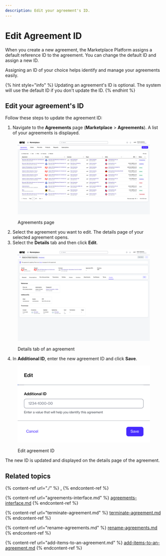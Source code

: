 ```yaml
---
description: Edit your agreement's ID.
---
```


# Edit Agreement ID

When you create a new agreement, the Marketplace Platform assigns a default reference ID to the agreement. You can change the default ID and assign a new ID.&#x20;

Assigning an ID of your choice helps identify and manage your agreements easily.

{% hint style="info" %}
Updating an agreement's ID is optional. The system will use the default ID if you don't update the ID.
{% endhint %}

## Edit your agreement's ID

Follow these steps to update the agreement ID:

1. Navigate to the **Agreements** page (**Marketplace** > **Agreements**). A list of your agreements is displayed.

<figure><img src="../../../.gitbook/assets/image (359).png" alt=""><figcaption><p>Agreements page</p></figcaption></figure>

2. Select the agreement you want to edit. The details page of your selected agreement opens.
3. Select the **Details** tab and then click **Edit**.&#x20;

<figure><img src="../../../.gitbook/assets/image (360).png" alt=""><figcaption><p>Details tab of an agreement</p></figcaption></figure>

4. In **Additional ID**, enter the new agreement ID and click **Save**.&#x20;

<figure><img src="../../../.gitbook/assets/image (361).png" alt="" width="563"><figcaption><p>Edit agreement ID</p></figcaption></figure>

The new ID is updated and displayed on the details page of the agreement.

## Related topics

{% content-ref url="./" %}
[.](./)
{% endcontent-ref %}

{% content-ref url="agreements-interface.md" %}
[agreements-interface.md](agreements-interface.md)
{% endcontent-ref %}

{% content-ref url="terminate-agreement.md" %}
[terminate-agreement.md](terminate-agreement.md)
{% endcontent-ref %}

{% content-ref url="rename-agreements.md" %}
[rename-agreements.md](rename-agreements.md)
{% endcontent-ref %}

{% content-ref url="add-items-to-an-agreement.md" %}
[add-items-to-an-agreement.md](add-items-to-an-agreement.md)
{% endcontent-ref %}
